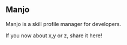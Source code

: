 ## Manjo

Manjo is a skill profile manager for developers.

If you now about x,y or z, share it here!